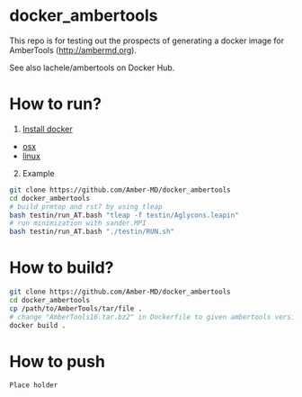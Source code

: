 # docker_ambertools

This repo is for testing out the prospects of generating a docker image
for AmberTools (http://ambermd.org).

See also lachele/ambertools on Docker Hub.

# How to run?
1. [Install docker](https://docs.docker.com/engine/installation/)
- [osx](https://docs.docker.com/docker-for-mac/)
- [linux](https://docs.docker.com/engine/installation/#/on-linux)

2. Example
```bash
git clone https://github.com/Amber-MD/docker_ambertools
cd docker_ambertools
# build prmtop and rst7 by using tleap
bash testin/run_AT.bash "tleap -f testin/Aglycons.leapin"
# run minimization with sander.MPI
bash testin/run_AT.bash "./testin/RUN.sh"
```

# How to build?
```bash
git clone https://github.com/Amber-MD/docker_ambertools
cd docker_ambertools
cp /path/to/AmberTools/tar/file .
# change "AmberTools16.tar.bz2" in Dockerfile to given ambertools version
docker build .
```

# How to push
`Place holder`
